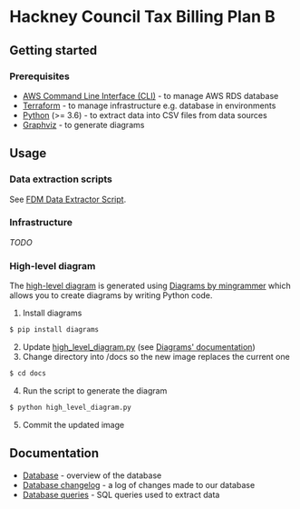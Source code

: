 # Hackney Council Tax Billing Plan B

## Getting started

### Prerequisites

- [AWS Command Line Interface (CLI)](https://aws.amazon.com/cli/) - to manage AWS RDS database
- [Terraform](https://www.terraform.io/) - to manage infrastructure e.g. database in environments
- [Python](https://www.python.org/) (>= 3.6) - to extract data into CSV files from data sources
- [Graphviz](https://graphviz.gitlab.io/download/) - to generate diagrams

## Usage

### Data extraction scripts

See [FDM Data Extractor Script](data_scripts/FDM_DATA_EXTRACTOR.md).

### Infrastructure

*TODO*

### High-level diagram

The [high-level diagram](./docs/high_level_diagram.png) is generated using [Diagrams by mingrammer](https://diagrams.mingrammer.com/) which allows you to create diagrams by writing Python code.

1. Install diagrams

```bash
$ pip install diagrams
```

2. Update [high_level_diagram.py](./docs/high_level_diagram.py) (see [Diagrams' documentation](https://diagrams.mingrammer.com/docs/guides/diagram))
3. Change directory into /docs so the new image replaces the current one

```bash
$ cd docs
```

4. Run the script to generate the diagram

```bash
$ python high_level_diagram.py
```

5. Commit the updated image

## Documentation

- [Database](./docs/database.md) - overview of the database
- [Database changelog](./docs/database_changelog.md) - a log of changes made to our database
- [Database queries](./docs/database_queries.md) - SQL queries used to extract data
